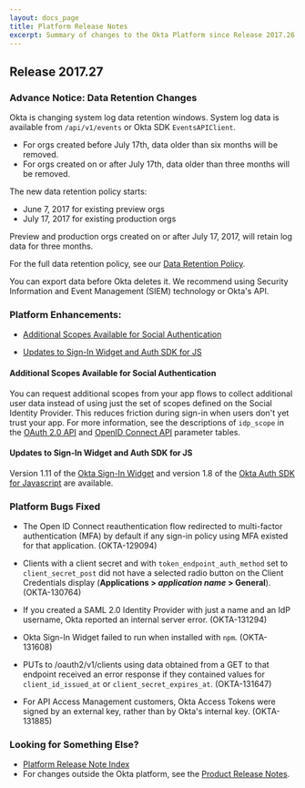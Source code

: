 ```yaml
---
layout: docs_page
title: Platform Release Notes
excerpt: Summary of changes to the Okta Platform since Release 2017.26
---
```


## Release 2017.27

### Advance Notice: Data Retention Changes

Okta is changing system log data retention windows. System log data is available from `/api/v1/events` or
Okta SDK `EventsAPIClient`.

* For orgs created before July 17th, data older than six months will be removed.
* For orgs created on or after July 17th, data older than three months will be removed.

The new data retention policy starts:

* June 7, 2017 for existing preview orgs
* July 17, 2017 for existing production orgs

Preview and production orgs created on or after July 17, 2017, will retain log data for three months.

For the full data retention policy, see our [Data Retention Policy](https://support.okta.com/help/Documentation/Knowledge_Article/Okta-Data-Retention-Policy).

You can export data before Okta deletes it. We recommend using Security Information and Event Management (SIEM) technology or Okta's API. <!-- OKTA-125424 -->

 <!-- OKTA-125424 -->

### Platform Enhancements:

* [Additional Scopes Available for Social Authentication](#additional-scopes-available-for-social-authentication)

* [Updates to Sign-In Widget and Auth SDK for JS](#updates-to-sign-in-widget-and-auth-sdk-for-js)

#### Additional Scopes Available for Social Authentication

You can request additional scopes from your app flows to collect additional user data instead of using just the set of scopes defined on the Social Identity Provider. This reduces friction during sign-in when users don't yet trust your app. For more information, see the descriptions of `idp_scope` in the [OAuth 2.0 API](https://developer.okta.com/docs/api/resources/oauth2.html#request-parameters ) and [OpenID Connect API](https://developer.okta.com/docs/api/resources/oidc.html#request-parameters-3) parameter tables.

<!-- (OKTA-117521) -->

#### Updates to Sign-In Widget and Auth SDK for JS

Version 1.11 of the [Okta Sign-In Widget](https://github.com/okta/okta-signin-widget/releases/tag/okta-signin-widget-1.11.0) and version 1.8 of the [Okta Auth SDK for Javascript](https://github.com/okta/okta-auth-js) are available.

<!-- (OKTA-131642) -->


### Platform Bugs Fixed

* The Open ID Connect reauthentication flow redirected to multi-factor authentication (MFA) by default if any sign-in policy using MFA existed for that application.  (OKTA-129094)

* Clients with a client secret and with `token_endpoint_auth_method` set to `client_secret_post` did not have a selected radio button on the Client Credentials display (**Applications > _application name_ > General**).  (OKTA-130764)

* If you created a SAML 2.0 Identity Provider with just a name and an IdP username, Okta reported an internal server error.  (OKTA-131294)

* Okta Sign-In Widget failed to run when installed with `npm`.  (OKTA-131608)

* PUTs to /oauth2/v1/clients using data obtained from a GET to that endpoint received an error response if they contained values for `client_id_issued_at` or `client_secret_expires_at`.  (OKTA-131647)

* For API Access Management customers, Okta Access Tokens were signed by an external key, rather than by Okta's internal key.  (OKTA-131885)

### Looking for Something Else?

* [Platform Release Note Index](platform-release-notes2016-index.html)
* For changes outside the Okta platform, see the [Product Release Notes](https://help.okta.com/en/prev/Content/Topics/ReleaseNotes/preview.htm).

